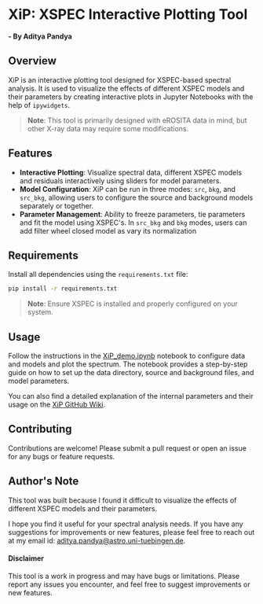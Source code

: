 # XiP: XSPEC Interactive Plotting Tool
**- By Aditya Pandya**
## Overview
XiP is an interactive plotting tool designed for XSPEC-based spectral analysis. It is used to visualize the effects of different XSPEC models and their parameters by creating interactive plots in Jupyter Notebooks with the help of `ipywidgets`. 

> **Note**: This tool is primarily designed with eROSITA data in mind, but other X-ray data may require some modifications.

## Features
- **Interactive Plotting**: Visualize spectral data, different XSPEC models and residuals interactively using sliders for model parameters.
- **Model Configuration**: XiP can be run in three modes: `src`, `bkg`, and `src_bkg`, allowing users to configure the source and background models separately or together.
- **Parameter Management**: Ability to freeze parameters, tie parameters and fit the model using XSPEC's. In `src_bkg` and `bkg` modes, users can add filter wheel closed model as vary its normalization

## Requirements

Install all dependencies using the `requirements.txt` file:
```bash
pip install -r requirements.txt
```
> **Note**: Ensure XSPEC is installed and properly configured on your system.

## Usage

Follow the instructions in the [XiP_demo.ipynb](XiP_demo.ipynb) notebook to configure data and models and plot the spectrum. The notebook provides a step-by-step guide on how to set up the data directory, source and background files, and model parameters.

You can also find a detailed explanation of the internal parameters and their usage on the [XiP GitHub Wiki](https://github.com/adipandya/XiP/wiki).

## Contributing
Contributions are welcome! Please submit a pull request or open an issue for any bugs or feature requests.

## Author's Note
This tool was built because I found it difficult to visualize the effects of different XSPEC models and their parameters. 

I hope you find it useful for your spectral analysis needs. If you have any suggestions for improvements or new features, please feel free to reach out at my email id: aditya.pandya@astro.uni-tuebingen.de.

#### Disclaimer 
This tool is a work in progress and may have bugs or limitations. Please report any issues you encounter, and feel free to suggest improvements or new features.
